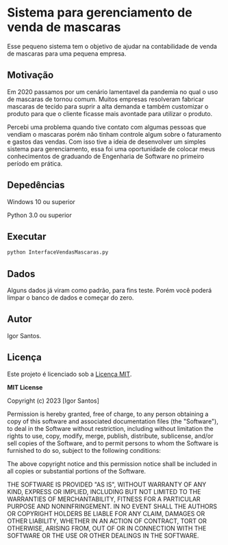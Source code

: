 # Sistema para gerenciamento de venda de mascaras

Esse pequeno sistema tem o objetivo de ajudar na contabilidade de venda de mascaras para uma pequena empresa.

## Motivação

Em 2020 passamos por um cenário lamentavel da pandemia no qual o uso de mascaras de tornou comum. Muitos empresas resolveram fabricar mascaras de tecido para suprir a alta demanda e também customizar o produto para que o cliente ficasse mais avontade para utilizar o produto.

Percebi uma problema quando tive contato com algumas pessoas que vendiam o mascaras porém não tinham controle algum sobre o faturamento e gastos das vendas. Com isso tive a ideia de desenvolver um simples sistema para gerenciamento, essa foi uma oportunidade de colocar meus conhecimentos de graduando de Engenharia de Software no primeiro período em prática.

## Depedências

Windows 10 ou superior

Python 3.0 ou superior

## Executar

```bash
python InterfaceVendasMascaras.py
```

## Dados

Alguns dados já viram como padrão, para fins teste. Porém você poderá limpar o banco de dados e começar do zero.

## Autor

Igor Santos.

## Licença

Este projeto é licenciado sob a [Licença MIT](https://opensource.org/licenses/MIT).

**MIT License**

Copyright (c) 2023 [Igor Santos]

Permission is hereby granted, free of charge, to any person obtaining a copy
of this software and associated documentation files (the "Software"), to deal
in the Software without restriction, including without limitation the rights
to use, copy, modify, merge, publish, distribute, sublicense, and/or sell
copies of the Software, and to permit persons to whom the Software is
furnished to do so, subject to the following conditions:

The above copyright notice and this permission notice shall be included in all
copies or substantial portions of the Software.

THE SOFTWARE IS PROVIDED "AS IS", WITHOUT WARRANTY OF ANY KIND, EXPRESS OR
IMPLIED, INCLUDING BUT NOT LIMITED TO THE WARRANTIES OF MERCHANTABILITY,
FITNESS FOR A PARTICULAR PURPOSE AND NONINFRINGEMENT. IN NO EVENT SHALL THE
AUTHORS OR COPYRIGHT HOLDERS BE LIABLE FOR ANY CLAIM, DAMAGES OR OTHER
LIABILITY, WHETHER IN AN ACTION OF CONTRACT, TORT OR OTHERWISE, ARISING FROM,
OUT OF OR IN CONNECTION WITH THE SOFTWARE OR THE USE OR OTHER DEALINGS IN THE
SOFTWARE.

